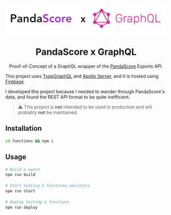 <p align="center"><img src="hosting/logo-white.png" width="700"/></p>

<h1 align="center">PandaScore x GraphQL</h1>

<p align="center">Proof-of-Concept of a GraphQL wrapper of the <a target="_blank" href="https://pandascore.co/">PandaScore</a> Esports API.</p>

This project uses [TypeGraphQL](https://typegraphql.com/) and [Apollo Server](https://www.apollographql.com/docs/apollo-server/), and it is hosted using [Firebase](https://firebase.google.com/).

I developed this project because I needed to wander through PandaScore's data, and found the REST API format to be quite inefficient.

> ⚠️ This project is **not** intended to be used in production and will probably **not** be maintained.

## Installation

```bash
cd functions && npm i
```

## Usage

```bash
# Build & watch
npm run build

# Start hosting & functions emulators
npm run start

# Deploy hosting & functions
npm run deploy
```
